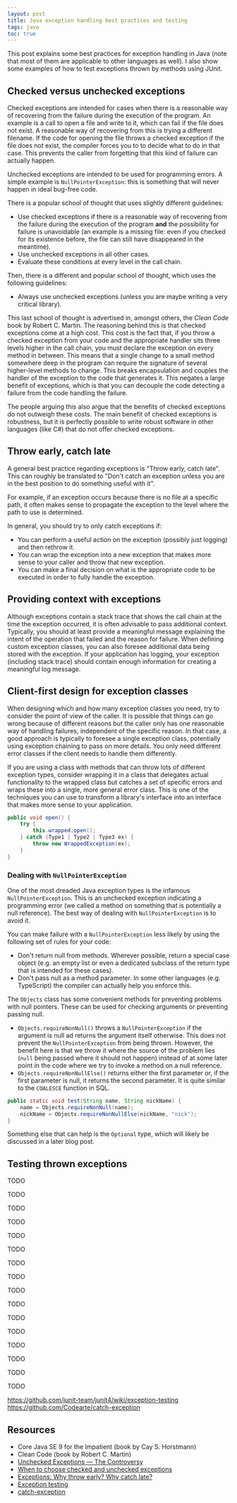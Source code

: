 ```yaml
---
layout: post
title: Java exception handling best practices and testing
tags: java
toc: true
---
```


This post explains some best practices for exception handling in Java (note that most of them are applicable to other languages as well). I also show some examples of how to test exceptions thrown by methods using JUnit.

## Checked versus unchecked exceptions

Checked exceptions are intended for cases when there is a reasonable way of recovering from the failure during the execution of the program. An example is a call to open a file and write to it, which can fail if the file does not exist. A reasonable way of recovering from this is trying a different filename. If the code for opening the file throws a checked exception if the file does not exist, the compiler forces you to to decide what to do in that case. This prevents the caller from forgetting that this kind of failure can actually happen.

Unchecked exceptions are intended to be used for programming errors. A simple example is `NullPointerException`: this is something that will never happen in ideal bug-free code.

There is a popular school of thought that uses slightly different guidelines:
- Use checked exceptions if there is a reasonable way of recovering from the failure during the execution of the program **and** the possibility for failure is unavoidable (an example is a missing file: even if you checked for its existence before, the file can still have disappeared in the meantime).
- Use unchecked exceptions in all other cases.
- Evaluate these conditions at every level in the call chain.

Then, there is a different and popular school of thought, which uses the following guidelines:
- Always use unchecked exceptions (unless you are maybe writing a very critical library).

This last school of thought is advertised in, amongst others, the *Clean Code* book by Robert C. Martin. The reasoning behind this is that checked exceptions come at a high cost. This cost is the fact that, if you throw a checked exception from your code and the appropriate handler sits three levels higher in the call chain, you must declare the exception on every method in between. This means that a single change to a small method somewhere deep in the program can require the signature of several higher-level methods to change. This breaks encapsulation and couples the handler of the exception to the code that generates it. This negates a large benefit of exceptions, which is that you can decouple the code detecting a failure from the code handling the failure.

The people arguing this also argue that the benefits of checked exceptions do not outweigh these costs. The main benefit of checked exceptions is robustness, but it is perfectly possible to write robust software in other languages (like C#) that do not offer checked exceptions.

## Throw early, catch late

A general best practice regarding exceptions is "Throw early, catch late". This can roughly be translated to "Don't catch an exception unless you are in the best position to do something useful with it".

For example, if an exception occurs because there is no file at a specific path, it often makes sense to propagate the exception to the level where the path to use is determined.

In general, you should try to only catch exceptions if:

- You can perform a useful action on the exception (possibly just logging) and then rethrow it.
- You can wrap the exception into a new exception that makes more sense to your caller and throw that new exception.
- You can make a final decision on what is the appropriate code to be executed in order to fully handle the exception.

## Providing context with exceptions

Although exceptions contain a stack trace that shows the call chain at the time the exception occurred, it is often advisable to pass additional context. Typically, you should at least provide a meaningful message explaining the intent of the operation that failed and the reason for failure. When defining custom exception classes, you can also foresee additional data being stored with the exception. If your application has logging, your exception (including stack trace) should contain enough information for creating a meaningful log message.

## Client-first design for exception classes

When designing which and how many exception classes you need, try to consider the point of view of the caller. It is possible that things can go wrong because of different reasons but the caller only has one reasonable way of handling failures, independent of the specific reason. In that case, a good approach is typically to foresee a single exception class, potentially using exception chaining to pass on more details. You only need different error classes if the client needs to handle them differently.

If you are using a class with methods that can throw lots of different exception types, consider wrapping it in a class that delegates actual functionality to the wrapped class but catches a set of specific errors and wraps these into a single, more general error class. This is one of the techniques you can use to transform a library's interface into an interface that makes more sense to your application.

```java
public void open() {
    try {
        this.wrapped.open();
    } catch (Type1 | Type2 | Type3 ex) {
        throw new WrappedException(ex);
    }
}
```

### Dealing with `NullPointerException`

One of the most dreaded Java exception types is the infamous `NullPointerException`. This is an unchecked exception indicating a programming error (we called a method on something that is potentially a null reference). The best way of dealing with `NullPointerException` is to avoid it.

You can make failure with a `NullPointerException` less likely by using the following set of rules for your code:
- Don't return null from methods. Wherever possible, return a special case object (e.g. an empty list or even a dedicated subclass of the return type that is intended for these cases).
- Don't pass null as a method parameter. In some other languages (e.g. TypeScript) the compiler can actually help you enforce this.

The `Objects` class has some convenient methods for preventing problems with null pointers. These can be used for checking arguments or preventing passing null.
- `Objects.requireNonNull()` throws a `NullPointerException` if the argument is null ad returns the argument itself otherwise. This does not prevent the `NullPointerException` from being thrown. However, the benefit here is that we throw it where the source of the problem lies (`null` being passed where it should not happen) instead of at some later point in the code where we try to invoke a method on a null reference.
- `Objects.requireNonNullElse()` returns either the first parameter or, if the first parameter is null, it returns the second parameter. It is quite similar to the `COALESCE` function in SQL.

```java
public static void test(String name, String nickName) {
    name = Objects.requireNonNull(name);
    nickName = Objects.requireNonNullElse(nickName, "nick");
}
```

Something else that can help is the `Optional` type, which will likely be discussed in a later blog post.

## Testing thrown exceptions

TODO

TODO

TODO

TODO

TODO

TODO

TODO

TODO

TODO

TODO

TODO

TODO

TODO

TODO

TODO

TODO

https://github.com/junit-team/junit4/wiki/exception-testing
https://github.com/Codearte/catch-exception

## Resources

- Core Java SE 9 for the Impatient (book by Cay S. Horstmann)
- Clean Code (book by Robert C. Martin)
- [Unchecked Exceptions — The Controversy](https://docs.oracle.com/javase/tutorial/essential/exceptions/runtime.html)
- [When to choose checked and unchecked exceptions](https://stackoverflow.com/questions/27578/when-to-choose-checked-and-unchecked-exceptions)
- [Exceptions: Why throw early? Why catch late?](https://softwareengineering.stackexchange.com/questions/231057/exceptions-why-throw-early-why-catch-late)
- [Exception testing](https://github.com/junit-team/junit4/wiki/exception-testing)
- [catch-exception](https://github.com/Codearte/catch-exception)
